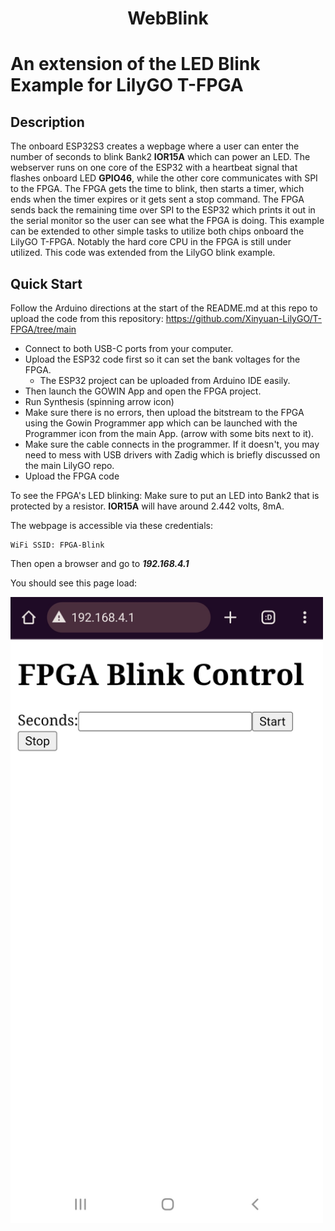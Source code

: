 <h1 align = "center"> WebBlink </h1>

# An extension of the LED Blink Example for LilyGO T-FPGA
## Description
The onboard ESP32S3 creates a wepbage where a user can enter the number of seconds to blink Bank2 **IOR15A** which can power an LED.
The webserver runs on one core of the ESP32 with a heartbeat signal that flashes onboard LED **GPIO46**, while the other core communicates with SPI to the FPGA. The FPGA gets the time to blink, then starts a timer, which ends when the timer expires or it gets sent a stop command. The FPGA sends back the remaining time over SPI to the ESP32 which prints it out in the serial monitor so the user can see what the FPGA is doing. This example can be extended to other simple tasks to utilize both chips onboard the LilyGO T-FPGA. Notably the hard core CPU in the FPGA is still under utilized.
This code was extended from the LilyGO blink example.

## Quick Start
Follow the Arduino directions at the start of the README.md at this repo to upload the code from this repository: https://github.com/Xinyuan-LilyGO/T-FPGA/tree/main

- Connect to both USB-C ports from your computer. 
- Upload the ESP32 code first so it can set the bank voltages for the FPGA.
    - The ESP32 project can be uploaded from Arduino IDE easily.
- Then launch the GOWIN App and open the FPGA project.
- Run Synthesis (spinning arrow icon)
- Make sure there is no errors, then upload the bitstream to the FPGA using the Gowin Programmer app which can be launched with the Programmer icon from the main App. (arrow with some bits next to it).
- Make sure the cable connects in the programmer. If it doesn't, you may need to mess with USB drivers with Zadig which is briefly discussed on the main LilyGO repo. 
- Upload the FPGA code

To see the FPGA's LED blinking:
Make sure to put an LED into Bank2 that is protected by a resistor. **IOR15A** will have around 2.442 volts, 8mA.

The webpage is accessible via these credentials:
```
WiFi SSID: FPGA-Blink
```
Then open a browser and go to ***192.168.4.1***

You should see this page load:

<img src="webpage.jpg" width="500" height="1002">
